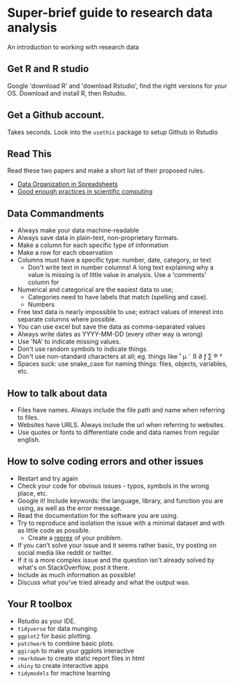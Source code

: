 # Super-brief guide to research data analysis
  
An introduction to working with research data

## Get R and R studio

Google 'download R' and 'download Rstudio', find the right versions for your OS. Download and install R, then Rstudio.

## Get a Github account.

Takes seconds. Look into the `usethis` package to setup Github in Rstudio

## Read This

Read these two papers and make a short list of their proposed rules.

- [Data Organization in Spreadsheets](https://www.tandfonline.com/doi/full/10.1080/00031305.2017.1375989)  
- [Good enough practices in scientific computing](https://journals.plos.org/ploscompbiol/article?id=10.1371/journal.pcbi.1005510)

## Data Commandments

- Always make your data machine-readable
- Always save data in plain-text, non-proprietary formats.
- Make a column for each specific type of information
- Make a row for each observation
- Columns must have a specific type: number, date, category, or text
  - Don't write text in number columns! A long text explaining why a value is missing is of little value in analysis. Use a 'comments' column for 
- Numerical and categorical are the easiest data to use; 
  - Categories need to have labels that match (spelling and case).
  - Numbers 
- Free text data is nearly impossible to use; extract values of interest into separate columns where possible.
- You can use excel but save the data as comma-separated values
- Always write dates as YYYY-MM-DD (every other way is wrong)  
- Use 'NA' to indicate missing values.
- Don't use random symbols to indicate things.
- Don't use non-standard characters at all; eg. things like ˚ µ ˜ ß ∂ ƒ  ∑ ® † 
- Spaces suck: use snake_case for naming things: files, objects, variables, etc.

## How to talk about data

- Files have names. Always include the file path and name when referring to files.
- Websites have URLS. Always include the url when referring to websites.
- Use quotes or fonts to differentiate code and data names from regular english.

## How to solve coding errors and other issues

- Restart and try again
- Check your code for obvious issues - typos, symbols in the wrong place, etc.
- Google it! Include keywords: the language, library, and function you are using, as well as the error message.  
- Read the documentation for the software you are using. 
- Try to reproduce and isolation the issue with a minimal dataset and with as little code as possible.
  - Create a [reprex](https://reprex.tidyverse.org/) of your problem.  
- If you can't solve your issue and it seems rather basic, try posting on social media like reddit or twitter.   
- If it is a more complex issue and the question isn't already solved by what's on StackOverflow, post it there.   
- Include as much information as possible!
- Discuss what you've tried already and what the output was.

## Your R toolbox

- Rstudio as your IDE. 
- `tidyverse` for data munging.    
- `ggplot2` for basic plotting.
- `patchwork` to combine basic plots.
- `ggiraph` to make your ggplots interactive
- `rmarkdown` to create static report files in html
- `shiny` to create interactive apps 
- `tidymodels` for machine learning



